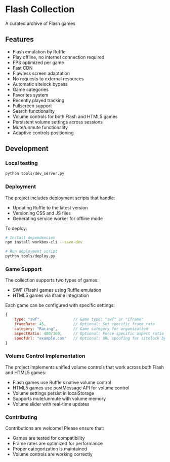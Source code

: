 # Flash Collection

A curated archive of Flash games

## Features

- Flash emulation by Ruffle
- Play offline, no internet connection required
- FPS optimized per game
- Fast CDN
- Flawless screen adaptation
- No requests to external resources
- Automatic sitelock bypass
- Game categories
- Favorites system
- Recently played tracking
- Fullscreen support
- Search functionality
- Volume controls for both Flash and HTML5 games
- Persistent volume settings across sessions
- Mute/unmute functionality
- Adaptive controls positioning

## Development

### Local testing

```bash
python tools/dev_server.py
```

### Deployment

The project includes deployment scripts that handle:
- Updating Ruffle to the latest version
- Versioning CSS and JS files
- Generating service worker for offline mode

To deploy:

```bash
# Install dependencies
npm install workbox-cli --save-dev

# Run deployment script
python tools/deploy.py
```

### Game Support

The collection supports two types of games:
- SWF (Flash) games using Ruffle emulation
- HTML5 games via iframe integration

Each game can be configured with specific settings:
```javascript
{
    type: "swf",              // Game type: "swf" or "iframe"
    frameRate: 45,            // Optional: Set specific frame rate
    category: "Racing",       // Game category for organization
    aspectRatio: 480/360,     // Optional: Force specific aspect ratio
    spoofUrl: "example.com"   // Optional: URL spoofing for sitelock bypass
}
```

### Volume Control Implementation

The project implements unified volume controls that work across both Flash and HTML5 games:
- Flash games use Ruffle's native volume control
- HTML5 games use postMessage API for volume control
- Volume settings persist in localStorage
- Supports mute/unmute with volume memory
- Volume slider with real-time updates

### Contributing

Contributions are welcome! Please ensure that:
- Games are tested for compatibility
- Frame rates are optimized for performance
- Proper categorization is maintained
- Volume controls are working correctly
